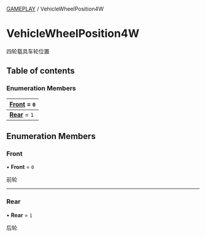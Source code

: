 [GAMEPLAY](../groups/Core.GAMEPLAY.md) / VehicleWheelPosition4W

# VehicleWheelPosition4W <Badge type="tip" text="Enumeration" /> <Score text="VehicleWheelPosition4W" />

<span class="content-big">

四轮载具车轮位置

</span>

## Table of contents

### Enumeration Members <Score text="Enumeration" /> 
| **[Front](mw.VehicleWheelPosition4W.md#front)** = ``0``  |
| :----- |
| **[Rear](mw.VehicleWheelPosition4W.md#rear)** = ``1`` |

## Enumeration Members

### Front <Score text="Front" /> 

• **Front** = ``0``

前轮

___

### Rear <Score text="Rear" /> 

• **Rear** = ``1``

后轮

